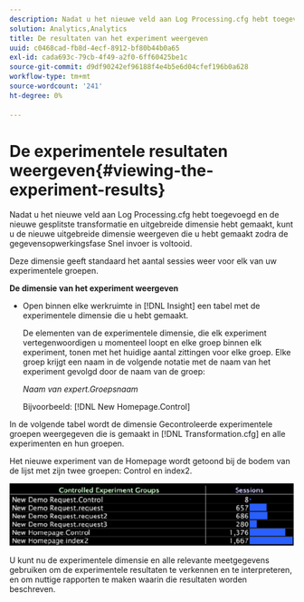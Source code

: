 ```yaml
---
description: Nadat u het nieuwe veld aan Log Processing.cfg hebt toegevoegd en de nieuwe gesplitste transformatie en uitgebreide dimensie hebt gemaakt, kunt u de nieuwe uitgebreide dimensie weergeven die u hebt gemaakt zodra de gegevensopwerkingsfase Snel invoer is voltooid.
solution: Analytics,Analytics
title: De resultaten van het experiment weergeven
uuid: c0468cad-fb8d-4ecf-8912-bf80b44b0a65
exl-id: cada693c-79cb-4f49-a2f0-6ff60425be1c
source-git-commit: d9df90242ef96188f4e4b5e6d04cfef196b0a628
workflow-type: tm+mt
source-wordcount: '241'
ht-degree: 0%

---
```


# De experimentele resultaten weergeven{#viewing-the-experiment-results}

Nadat u het nieuwe veld aan Log Processing.cfg hebt toegevoegd en de nieuwe gesplitste transformatie en uitgebreide dimensie hebt gemaakt, kunt u de nieuwe uitgebreide dimensie weergeven die u hebt gemaakt zodra de gegevensopwerkingsfase Snel invoer is voltooid.

Deze dimensie geeft standaard het aantal sessies weer voor elk van uw experimentele groepen.

**De dimensie van het experiment weergeven**

* Open binnen elke werkruimte in [!DNL Insight] een tabel met de experimentele dimensie die u hebt gemaakt.

   De elementen van de experimentele dimensie, die elk experiment vertegenwoordigen u momenteel loopt en elke groep binnen elk experiment, tonen met het huidige aantal zittingen voor elke groep. Elke groep krijgt een naam in de volgende notatie met de naam van het experiment gevolgd door de naam van de groep:

   *Naam van expert.Groepsnaam*

   Bijvoorbeeld: [!DNL New Homepage.Control]

In de volgende tabel wordt de dimensie Gecontroleerde experimentele groepen weergegeven die is gemaakt in [!DNL Transformation.cfg] en alle experimenten en hun groepen.

Het nieuwe experiment van de Homepage wordt getoond bij de bodem van de lijst met zijn twee groepen: Control en index2.

![](assets/controlledexpgrps.png)

U kunt nu de experimentele dimensie en alle relevante meetgegevens gebruiken om de experimentele resultaten te verkennen en te interpreteren, en om nuttige rapporten te maken waarin die resultaten worden beschreven.
